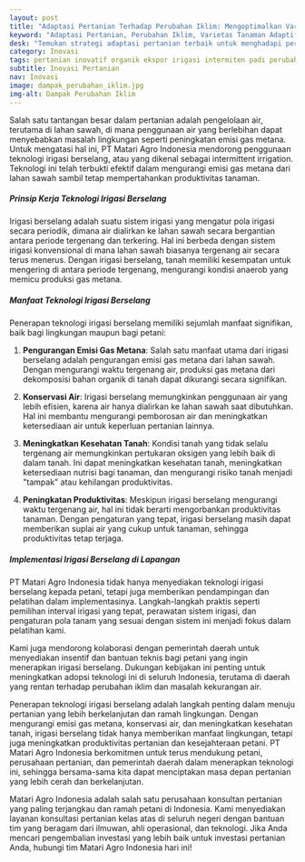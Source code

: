 ```yaml
---
layout: post
title: "Adaptasi Pertanian Terhadap Perubahan Iklim: Mengoptimalkan Varian Tanaman dan Faktor-faktor Pendukung"
keyword: "Adaptasi Pertanian, Perubahan Iklim, Varietas Tanaman Adaptif, Pendidikan Pertanian, Kelompok Tani, Sumber Bibit Unggul, Orientasi Panen, Informasi Cuaca Pertanian, PT Matari Agro Indonesia"
desk: "Temukan strategi adaptasi pertanian terbaik untuk menghadapi perubahan iklim bersama PT Matari Agro Indonesia. Dari penggunaan varietas tanaman adaptif hingga pendidikan pertanian dan dukungan sumber bibit, kami membantu petani dan pemerintah daerah di seluruh Indonesia meningkatkan ketahanan pangan dan kesejahteraan petani."
category: Inovasi
tags: pertanian inovatif organik ekspor irigasi intermiten padi perubahan iklim rendah emisi konsultan ketahanan pangan
subtitle: Inovasi Pertanian
nav: Inovasi
image: dampak_perubahan_iklim.jpg
img-alt: Dampak Perubahan Iklim
---
```


Salah satu tantangan besar dalam pertanian adalah pengelolaan air, terutama di lahan sawah, di mana penggunaan air yang berlebihan dapat menyebabkan masalah lingkungan seperti peningkatan emisi gas metana. Untuk mengatasi hal ini, PT Matari Agro Indonesia mendorong penggunaan teknologi irigasi berselang, atau yang dikenal sebagai intermittent irrigation. Teknologi ini telah terbukti efektif dalam mengurangi emisi gas metana dari lahan sawah sambil tetap mempertahankan produktivitas tanaman.

##### Prinsip Kerja Teknologi Irigasi Berselang

Irigasi berselang adalah suatu sistem irigasi yang mengatur pola irigasi secara periodik, dimana air dialirkan ke lahan sawah secara bergantian antara periode tergenang dan terkering. Hal ini berbeda dengan sistem irigasi konvensional di mana lahan sawah biasanya tergenang air secara terus menerus. Dengan irigasi berselang, tanah memiliki kesempatan untuk mengering di antara periode tergenang, mengurangi kondisi anaerob yang memicu produksi gas metana.

##### Manfaat Teknologi Irigasi Berselang

Penerapan teknologi irigasi berselang memiliki sejumlah manfaat signifikan, baik bagi lingkungan maupun bagi petani:

1. **Pengurangan Emisi Gas Metana**: Salah satu manfaat utama dari irigasi berselang adalah pengurangan emisi gas metana dari lahan sawah. Dengan mengurangi waktu tergenang air, produksi gas metana dari dekomposisi bahan organik di tanah dapat dikurangi secara signifikan.

2. **Konservasi Air**: Irigasi berselang memungkinkan penggunaan air yang lebih efisien, karena air hanya dialirkan ke lahan sawah saat dibutuhkan. Hal ini membantu mengurangi pemborosan air dan meningkatkan ketersediaan air untuk keperluan pertanian lainnya.

3. **Meningkatkan Kesehatan Tanah**: Kondisi tanah yang tidak selalu tergenang air memungkinkan pertukaran oksigen yang lebih baik di dalam tanah. Ini dapat meningkatkan kesehatan tanah, meningkatkan ketersediaan nutrisi bagi tanaman, dan mengurangi risiko tanah menjadi "tampak" atau kehilangan produktivitas.

4. **Peningkatan Produktivitas**: Meskipun irigasi berselang mengurangi waktu tergenang air, hal ini tidak berarti mengorbankan produktivitas tanaman. Dengan pengaturan yang tepat, irigasi berselang masih dapat memberikan suplai air yang cukup untuk tanaman, sehingga produktivitas tetap terjaga.

##### Implementasi Irigasi Berselang di Lapangan

PT Matari Agro Indonesia tidak hanya menyediakan teknologi irigasi berselang kepada petani, tetapi juga memberikan pendampingan dan pelatihan dalam implementasinya. Langkah-langkah praktis seperti pemilihan interval irigasi yang tepat, perawatan sistem irigasi, dan pengaturan pola tanam yang sesuai dengan sistem ini menjadi fokus dalam pelatihan kami.

Kami juga mendorong kolaborasi dengan pemerintah daerah untuk menyediakan insentif dan bantuan teknis bagi petani yang ingin menerapkan irigasi berselang. Dukungan kebijakan ini penting untuk meningkatkan adopsi teknologi ini di seluruh Indonesia, terutama di daerah yang rentan terhadap perubahan iklim dan masalah kekurangan air.

Penerapan teknologi irigasi berselang adalah langkah penting dalam menuju pertanian yang lebih berkelanjutan dan ramah lingkungan. Dengan mengurangi emisi gas metana, konservasi air, dan meningkatkan kesehatan tanah, irigasi berselang tidak hanya memberikan manfaat lingkungan, tetapi juga meningkatkan produktivitas pertanian dan kesejahteraan petani. PT Matari Agro Indonesia berkomitmen untuk terus mendukung petani, perusahaan pertanian, dan pemerintah daerah dalam menerapkan teknologi ini, sehingga bersama-sama kita dapat menciptakan masa depan pertanian yang lebih cerah dan berkelanjutan.

Matari Agro Indonesia adalah salah satu perusahaan konsultan pertanian yang paling terjangkau dan ramah petani di Indonesia. Kami menyediakan layanan konsultasi pertanian kelas atas di seluruh negeri dengan bantuan tim yang beragam dari ilmuwan, ahli operasional, dan teknologi. Jika Anda mencari pengembalian investasi yang lebih baik untuk investasi pertanian Anda, hubungi tim Matari Agro Indonesia hari ini!